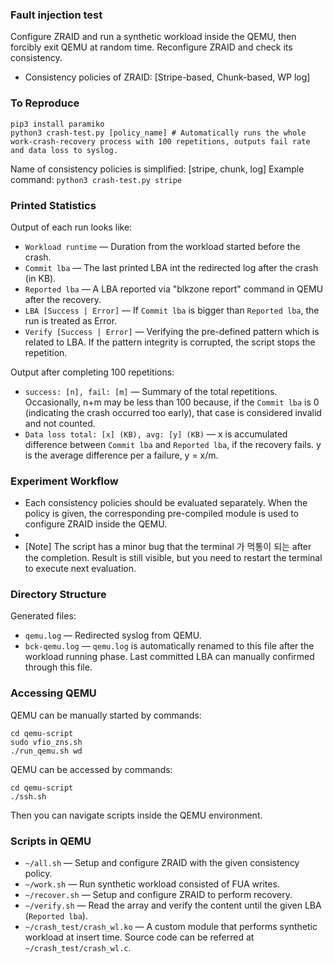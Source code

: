 ### Fault injection test
Configure ZRAID and run a synthetic workload inside the QEMU, then forcibly exit QEMU at random time. Reconfigure ZRAID and check its consistency.
- Consistency policies of ZRAID: [Stripe-based, Chunk-based, WP log]

### To Reproduce
```
pip3 install paramiko
python3 crash-test.py [policy_name] # Automatically runs the whole work-crash-recovery process with 100 repetitions, outputs fail rate and data loss to syslog. 
```
Name of consistency policies is simplified: [stripe, chunk, log]
Example command: `python3 crash-test.py stripe`

### Printed Statistics
Output of each run looks like:
* `Workload runtime` — Duration from the workload started before the crash.
* `Commit lba` — The last printed LBA int the redirected log after the crash (in KB).
* `Reported lba` — A LBA reported via "blkzone report" command in QEMU after the recovery.
* `LBA [Success | Error]` — If `Commit lba` is bigger than `Reported lba`, the run is treated as Error.
* `Verify [Success | Error]` — Verifying the pre-defined pattern which is related to LBA. If the pattern integrity is corrupted, the script stops the repetition.

Output after completing 100 repetitions:
* `success: [n], fail: [m]` — Summary of the total repetitions. Occasionally, n+m may be less than 100 because, if the `Commit lba` is 0 (indicating the crash occurred too early), that case is considered invalid and not counted.
* `Data loss total: [x] (KB), avg: [y] (KB)` — x is accumulated difference between `Commit lba` and `Reported lba`, if the recovery fails. y is the average difference per a failure, y = x/m.

### Experiment Workflow
- Each consistency policies should be evaluated separately. When the policy is given, the corresponding pre-compiled module is used to configure ZRAID inside the QEMU.
- 
- [Note] The script has a minor bug that the terminal 가 먹통이 되는 after the completion. Result is still visible, but you need to restart the terminal to execute next evaluation.

### Directory Structure

Generated files:
- `qemu.log` — Redirected syslog from QEMU.
- `bck-qemu.log` — `qemu.log` is automatically renamed to this file after the workload running phase. Last committed LBA can manually confirmed through this file.


### Accessing QEMU
QEMU can be manually started by commands:
```
cd qemu-script
sudo vfio_zns.sh
./run_qemu.sh wd
```

QEMU can be accessed by commands:
```
cd qemu-script
./ssh.sh
```
Then you can navigate scripts inside the QEMU environment.

### Scripts in QEMU
- `~/all.sh` — Setup and configure ZRAID with the given consistency policy.
- `~/work.sh` — Run synthetic workload consisted of FUA writes.
- `~/recover.sh` — Setup and configure ZRAID to perform recovery.
- `~/verify.sh` — Read the array and verify the content until the given LBA (`Reported lba`).
- `~/crash_test/crash_wl.ko` — A custom module that performs synthetic workload at insert time. Source code can be referred at `~/crash_test/crash_wl.c`.
